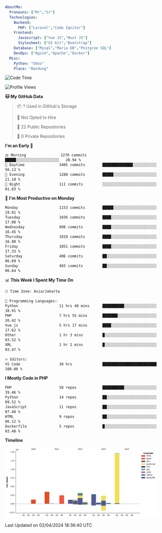 ```yaml
AboutMe:
  Pronouns: ["Mr","Sr"]
  Technologies:
    Backend:
      PHP: ["Laravel","Code Igniter"]
    Frontend:
      Javascript: ["Vue JS","Nuxt JS"]
      Stylesheet: ["UI Kit","Bootstrap"]
    Database: ["Mysql","Maria DB","Postgree SQL"]
    DevOps: ["NginX","Apache","Docker"]
  Misc:
    Python: "Odoo"
    Place: "Bandung"
```

<!--START_SECTION:waka-->
![Code Time](http://img.shields.io/badge/Code%20Time-1%2C334%20hrs%2030%20mins-blue)

![Profile Views](http://img.shields.io/badge/Profile%20Views-0-blue)

**🐱 My GitHub Data** 

> 📦 ? Used in GitHub's Storage 
 > 
> 🚫 Not Opted to Hire
 > 
> 📜 22 Public Repositories 
 > 
> 🔑 0 Private Repositories 
 > 
**I'm an Early 🐤** 

```text
🌞 Morning                1270 commits        █████░░░░░░░░░░░░░░░░░░░░   20.94 % 
🌆 Daytime                3405 commits        ██████████████░░░░░░░░░░░   56.13 % 
🌃 Evening                1280 commits        █████░░░░░░░░░░░░░░░░░░░░   21.10 % 
🌙 Night                  111 commits         ░░░░░░░░░░░░░░░░░░░░░░░░░   01.83 % 
```
📅 **I'm Most Productive on Monday** 

```text
Monday                   1153 commits        █████░░░░░░░░░░░░░░░░░░░░   19.01 % 
Tuesday                  1036 commits        ████░░░░░░░░░░░░░░░░░░░░░   17.08 % 
Wednesday                998 commits         ████░░░░░░░░░░░░░░░░░░░░░   16.45 % 
Thursday                 1019 commits        ████░░░░░░░░░░░░░░░░░░░░░   16.80 % 
Friday                   1051 commits        ████░░░░░░░░░░░░░░░░░░░░░   17.33 % 
Saturday                 406 commits         ██░░░░░░░░░░░░░░░░░░░░░░░   06.69 % 
Sunday                   403 commits         ██░░░░░░░░░░░░░░░░░░░░░░░   06.64 % 
```


📊 **This Week I Spent My Time On** 

```text
🕑︎ Time Zone: Asia/Jakarta

💬 Programming Languages: 
Python                   11 hrs 40 mins      ██████████░░░░░░░░░░░░░░░   38.91 % 
PHP                      7 hrs 55 mins       ███████░░░░░░░░░░░░░░░░░░   26.42 % 
Vue.js                   5 hrs 17 mins       ████░░░░░░░░░░░░░░░░░░░░░   17.62 % 
Other                    1 hr 3 mins         █░░░░░░░░░░░░░░░░░░░░░░░░   03.52 % 
XML                      1 hr 2 mins         █░░░░░░░░░░░░░░░░░░░░░░░░   03.47 % 

🔥 Editors: 
VS Code                  30 hrs              █████████████████████████   100.00 % 
```

**I Mostly Code in PHP** 

```text
PHP                      58 repos            ██████████░░░░░░░░░░░░░░░   39.46 % 
Python                   14 repos            ██░░░░░░░░░░░░░░░░░░░░░░░   09.52 % 
JavaScript               11 repos            ██░░░░░░░░░░░░░░░░░░░░░░░   07.48 % 
HTML                     9 repos             ██░░░░░░░░░░░░░░░░░░░░░░░   06.12 % 
Dockerfile               5 repos             █░░░░░░░░░░░░░░░░░░░░░░░░   03.40 % 
```



**Timeline**

![Lines of Code chart](https://raw.githubusercontent.com/vheins/vheins/main/assets/bar_graph.png)


 Last Updated on 02/04/2024 18:36:40 UTC
<!--END_SECTION:waka-->

